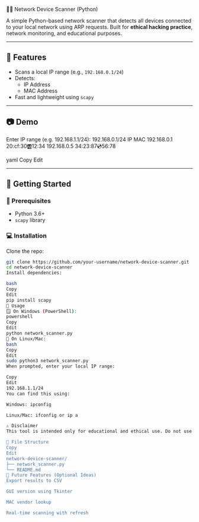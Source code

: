 🕵️‍♂️ Network Device Scanner (Python)

A simple Python-based network scanner that detects all devices connected to your local network using ARP requests. Built for **ethical hacking practice**, network monitoring, and educational purposes.

---

## 📌 Features

- Scans a local IP range (e.g., `192.168.0.1/24`)
- Detects:
  - IP Address
  - MAC Address
- Fast and lightweight using `scapy`

---

## 📷 Demo

Enter IP range (e.g. 192.168.1.1/24): 192.168.0.1/24
IP MAC
192.168.0.1 20:cf:30:ab:12:34
192.168.0.5 34:23:87:cd:56:78

yaml
Copy
Edit

---

## 🚀 Getting Started

### 🔧 Prerequisites

- Python 3.6+
- `scapy` library

### 💻 Installation

Clone the repo:

```bash
git clone https://github.com/your-username/network-device-scanner.git
cd network-device-scanner
Install dependencies:

bash
Copy
Edit
pip install scapy
🧪 Usage
🪟 On Windows (PowerShell):
powershell
Copy
Edit
python network_scanner.py
🐧 On Linux/Mac:
bash
Copy
Edit
sudo python3 network_scanner.py
When prompted, enter your local IP range:

Copy
Edit
192.168.1.1/24
You can find this using:

Windows: ipconfig

Linux/Mac: ifconfig or ip a

⚠️ Disclaimer
This tool is intended only for educational and ethical use. Do not use it on networks you don't own or have permission to analyze.

📁 File Structure
Copy
Edit
network-device-scanner/
├── network_scanner.py
└── README.md
🧠 Future Features (Optional Ideas)
Export results to CSV

GUI version using Tkinter

MAC vendor lookup

Real-time scanning with refresh
